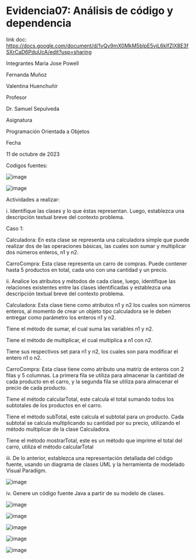 # Evidencia07: Análisis de código y dependencia
link doc: https://docs.google.com/document/d/1vQy9mX0MkM5blpE5vjL6klfZlX8E3fSXrCaD6PduUcA/edit?usp=sharing

Integrantes 
Maria Jose Powell

Fernanda Muñoz

Valentina Huenchuñir


Profesor

Dr. Samuel Sepulveda


Asignatura

Programación Orientada a Objetos


Fecha

11 de octubre de 2023


Codigos fuentes:

![image](https://github.com/Valehvvv/Evidencia07/assets/142464144/ec65bf3b-d083-48f2-a74f-4857bebeb983)


![image](https://github.com/Valehvvv/Evidencia07/assets/142464144/7393ef15-5003-47f8-bc12-f4c1c7c1f544)


Actividades a realizar:

i. Identifique las clases y lo que éstas representan. Luego, establezca una descripción textual breve del contexto problema.

Caso 1:

Calculadora: En esta clase se representa una calculadora simple que puede realizar dos de las operaciones básicas, las cuales son sumar y multiplicar dos números enteros, n1 y n2.

CarroCompra: Esta clase representa un carro de compras. Puede contener hasta 5 productos en total, cada uno con una cantidad y un precio.



ii. Analice los atributos y métodos de cada clase, luego, identifique las relaciones existentes entre las clases identificadas y establezca una descripción textual breve del contexto problema.

Calculadora: Esta clase tiene como atributos n1 y n2 los cuales son números enteros, al momento de crear un objeto tipo calculadora se le deben entregar como parámetro los enteros n1 y n2.

Tiene el método de sumar, el cual suma las variables n1 y n2.

Tiene el método de multiplicar, el cual multiplica a n1 con n2.

Tiene sus respectivos set para n1 y n2, los cuales son para modificar el entero n1 o n2.

CarroCompra: Esta clase tiene como atributo una matriz de enteros con 2 filas y 5 columnas. La primera fila se utiliza para almacenar la cantidad de cada producto en el carro, y la segunda fila se utiliza para almacenar el precio de cada producto. 

Tiene el método calcularTotal, este calcula el total sumando todos los subtotales de los productos en el carro. 

Tiene el método subTotal, este calcula el subtotal para un producto. Cada subtotal se calcula multiplicando su cantidad por su precio, utilizando el método multiplicar de la clase Calculadora.

Tiene el método mostrarTotal, este es un método que imprime el total del carro, utiliza el método calcularTotal


iii. De lo anterior, establezca una representación detallada del código fuente, usando un diagrama de clases UML y la herramienta de modelado Visual Paradigm.


![image](https://github.com/Valehvvv/Evidencia07/assets/142464144/0185fc5f-c7ab-49d3-8937-64bdbedc755d)



iv. Genere un código fuente Java a partir de su modelo de clases.

![image](https://github.com/Valehvvv/Evidencia07/assets/142464144/b7fd0197-1f35-4779-8b37-c4c213788c69)


![image](https://github.com/Valehvvv/Evidencia07/assets/142464144/9dd988ef-6f94-4349-98ee-16e81e107212)


![image](https://github.com/Valehvvv/Evidencia07/assets/142464144/a4e42f14-d5b0-42f4-af88-fcfa2415d35f)


![image](https://github.com/Valehvvv/Evidencia07/assets/142464144/2edd05e3-5cbd-4f0a-b7ee-46b353a1b841)


![image](https://github.com/Valehvvv/Evidencia07/assets/142464144/b712716c-0f21-4fbf-9547-b034aa9c0a2a)











